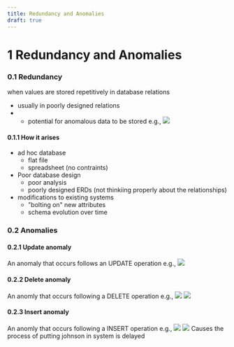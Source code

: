```yaml
---
title: Redundancy and Anomalies
draft: true
---
```

# 1 Redundancy and Anomalies
### 0.1 Redundancy
when values are stored repetitively in database relations
- usually in poorly designed relations
- - potential for anomalous data to be stored
e.g., ![](https://i.imgur.com/8RdSNZt.png)

#### 0.1.1 How it arises
- ad hoc database
	- flat file
	- spreadsheet (no contraints)
- Poor database design
	- poor analysis
	- poorly designed ERDs (not thinkiing properly about the relationships)
- modifications to existing systems
	- "bolting on" new attributes
	- schema evolution over time

### 0.2 Anomalies
#### 0.2.1 Update anomaly
An anomaly that occurs follows an UPDATE operation
e.g., 
![](https://i.imgur.com/fBMd8W3.png)

#### 0.2.2 Delete anomaly
An anomly that occurs following a DELETE operation
e.g., 
![](https://i.imgur.com/fUGVR98.png)
![](https://i.imgur.com/yp6KdYg.png)

#### 0.2.3 Insert anomaly
An anomly that occurs following a INSERT operation
e.g., 
![](https://i.imgur.com/hM1VlGs.png)
![](https://i.imgur.com/SkdKTLP.png)
Causes the process of putting johnson in system is delayed